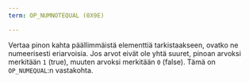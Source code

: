 ```yaml
---
term: OP_NUMNOTEQUAL (0X9E)

---
```

Vertaa pinon kahta päällimmäistä elementtiä tarkistaakseen, ovatko ne numeerisesti eriarvoisia. Jos arvot eivät ole yhtä suuret, pinoan arvoksi merkitään `1` (true), muuten arvoksi merkitään `0` (false). Tämä on `OP_NUMEQUAL`:n vastakohta.
